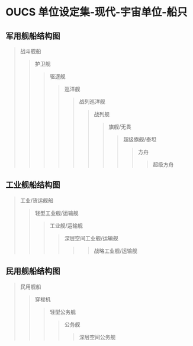 # OUCS 单位设定集-现代-宇宙单位-船只

## 军用舰船结构图
> 战斗舰船
> > 护卫舰 
> > > 驱逐舰 
> > > > 巡洋舰 
> > > > > 战列巡洋舰 
> > > > > > 战列舰 
> > > > > > > 旗舰/无畏 
> > > > > > > > 超级旗舰/泰坦
> > > > > > > > > 方舟
> > > > > > > > >
> > > > > > > > > > 超级方舟

## 工业舰船结构图
> 工业/货运舰船
> > 轻型工业舰/运输舰
> > > 工业舰/运输舰
> > > > 深层空间工业舰/运输舰
> > > >
> > > > > > 战略工业舰/运输舰

## 民用舰船结构图

> 民用舰船
> > 穿梭机
> > > 轻型公务舰
> > > > 公务舰
> > > >
> > > > > 深层空间公务舰